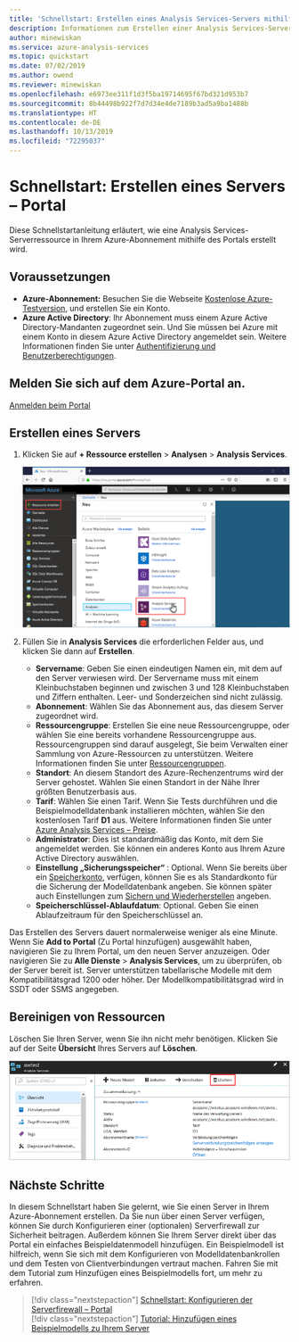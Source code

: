 ```yaml
---
title: 'Schnellstart: Erstellen eines Analysis Services-Servers mithilfe des Azure-Portals | Microsoft-Dokumentation'
description: Informationen zum Erstellen einer Analysis Services-Serverinstanz in Azure.
author: minewiskan
ms.service: azure-analysis-services
ms.topic: quickstart
ms.date: 07/02/2019
ms.author: owend
ms.reviewer: minewiskan
ms.openlocfilehash: e6973ee311f1d3f5ba19714695f67bd321d953b7
ms.sourcegitcommit: 8b44498b922f7d7d34e4de7189b3ad5a9ba1488b
ms.translationtype: HT
ms.contentlocale: de-DE
ms.lasthandoff: 10/13/2019
ms.locfileid: "72295037"
---
```

# <a name="quickstart-create-a-server---portal"></a>Schnellstart: Erstellen eines Servers – Portal

Diese Schnellstartanleitung erläutert, wie eine Analysis Services-Serverressource in Ihrem Azure-Abonnement mithilfe des Portals erstellt wird.

## <a name="prerequisites"></a>Voraussetzungen 

* **Azure-Abonnement:** Besuchen Sie die Webseite [Kostenlose Azure-Testversion](https://azure.microsoft.com/offers/ms-azr-0044p/), und erstellen Sie ein Konto.
* **Azure Active Directory**: Ihr Abonnement muss einem Azure Active Directory-Mandanten zugeordnet sein. Und Sie müssen bei Azure mit einem Konto in diesem Azure Active Directory angemeldet sein. Weitere Informationen finden Sie unter [Authentifizierung und Benutzerberechtigungen](analysis-services-manage-users.md).

## <a name="sign-in-to-the-azure-portal"></a>Melden Sie sich auf dem Azure-Portal an. 

[Anmelden beim Portal](https://portal.azure.com)


## <a name="create-a-server"></a>Erstellen eines Servers

1. Klicken Sie auf **+ Ressource erstellen** > **Analysen** > **Analysis Services**.

    ![Portal](./media/analysis-services-create-server/aas-create-server-portal.png)

2. Füllen Sie in **Analysis Services** die erforderlichen Felder aus, und klicken Sie dann auf **Erstellen**.
   
   * **Servername**: Geben Sie einen eindeutigen Namen ein, mit dem auf den Server verwiesen wird. Der Servername muss mit einem Kleinbuchstaben beginnen und zwischen 3 und 128 Kleinbuchstaben und Ziffern enthalten. Leer- und Sonderzeichen sind nicht zulässig.
   * **Abonnement**: Wählen Sie das Abonnement aus, das diesem Server zugeordnet wird.
   * **Ressourcengruppe**: Erstellen Sie eine neue Ressourcengruppe, oder wählen Sie eine bereits vorhandene Ressourcengruppe aus. Ressourcengruppen sind darauf ausgelegt, Sie beim Verwalten einer Sammlung von Azure-Ressourcen zu unterstützen. Weitere Informationen finden Sie unter [Ressourcengruppen](../azure-resource-manager/resource-group-overview.md).
   * **Standort**: An diesem Standort des Azure-Rechenzentrums wird der Server gehostet. Wählen Sie einen Standort in der Nähe Ihrer größten Benutzerbasis aus.
   * **Tarif**: Wählen Sie einen Tarif. Wenn Sie Tests durchführen und die Beispielmodelldatenbank installieren möchten, wählen Sie den kostenlosen Tarif **D1** aus. Weitere Informationen finden Sie unter [Azure Analysis Services – Preise](https://azure.microsoft.com/pricing/details/analysis-services/). 
   * **Administrator**: Dies ist standardmäßig das Konto, mit dem Sie angemeldet werden. Sie können ein anderes Konto aus Ihrem Azure Active Directory auswählen.
   * **Einstellung „Sicherungsspeicher“** : Optional. Wenn Sie bereits über ein [Speicherkonto](../storage/common/storage-introduction.md), verfügen, können Sie es als Standardkonto für die Sicherung der Modelldatenbank angeben. Sie können später auch Einstellungen zum [Sichern und Wiederherstellen](analysis-services-backup.md) angeben.
   * **Speicherschlüssel-Ablaufdatum**: Optional. Geben Sie einen Ablaufzeitraum für den Speicherschlüssel an.

Das Erstellen des Servers dauert normalerweise weniger als eine Minute. Wenn Sie **Add to Portal** (Zu Portal hinzufügen) ausgewählt haben, navigieren Sie zu Ihrem Portal, um den neuen Server anzuzeigen. Oder navigieren Sie zu **Alle Dienste** > **Analysis Services**, um zu überprüfen, ob der Server bereit ist. Server unterstützen tabellarische Modelle mit dem Kompatibilitätsgrad 1200 oder höher. Der Modellkompatibilitätsgrad wird in SSDT oder SSMS angegeben.

## <a name="clean-up-resources"></a>Bereinigen von Ressourcen

Löschen Sie Ihren Server, wenn Sie ihn nicht mehr benötigen. Klicken Sie auf der Seite **Übersicht** Ihres Servers auf **Löschen**. 

 ![Cleanup](./media/analysis-services-create-server/aas-create-server-cleanup.png)


## <a name="next-steps"></a>Nächste Schritte
In diesem Schnellstart haben Sie gelernt, wie Sie einen Server in Ihrem Azure-Abonnement erstellen. Da Sie nun über einen Server verfügen, können Sie durch Konfigurieren einer (optionalen) Serverfirewall zur Sicherheit beitragen. Außerdem können Sie Ihrem Server direkt über das Portal ein einfaches Beispieldatenmodell hinzufügen. Ein Beispielmodell ist hilfreich, wenn Sie sich mit dem Konfigurieren von Modelldatenbankrollen und dem Testen von Clientverbindungen vertraut machen. Fahren Sie mit dem Tutorial zum Hinzufügen eines Beispielmodells fort, um mehr zu erfahren.

> [!div class="nextstepaction"]
> [Schnellstart: Konfigurieren der Serverfirewall – Portal](analysis-services-qs-firewall.md)   
> [!div class="nextstepaction"]
> [Tutorial: Hinzufügen eines Beispielmodells zu Ihrem Server](analysis-services-create-sample-model.md)
